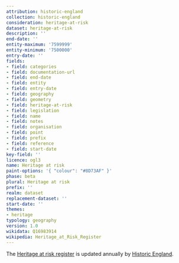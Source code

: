 ```yaml
---
attribution: historic-england
collection: historic-england
consideration: heritage-at-risk
dataset: heritage-at-risk
description: ''
end-date: ''
entity-maximum: '7599999'
entity-minimum: '7500000'
entry-date: ''
fields:
- field: categories
- field: documentation-url
- field: end-date
- field: entity
- field: entry-date
- field: geography
- field: geometry
- field: heritage-at-risk
- field: legislation
- field: name
- field: notes
- field: organisation
- field: point
- field: prefix
- field: reference
- field: start-date
key-field: ''
licence: ogl3
name: Heritage at risk
paint-options: '{ "colour": "#8D73AF" }'
phase: beta
plural: Heritage at risk
prefix: ''
realm: dataset
replacement-dataset: ''
start-date: ''
themes:
- heritage
typology: geography
version: 1.0
wikidata: Q16983914
wikipedia: Heritage_at_Risk_Register
---
```


The [Heritage at risk register](https://historicengland.org.uk/advice/heritage-at-risk/search-register/) is updated annually by [Historic England](https://historicengland.org.uk/).
